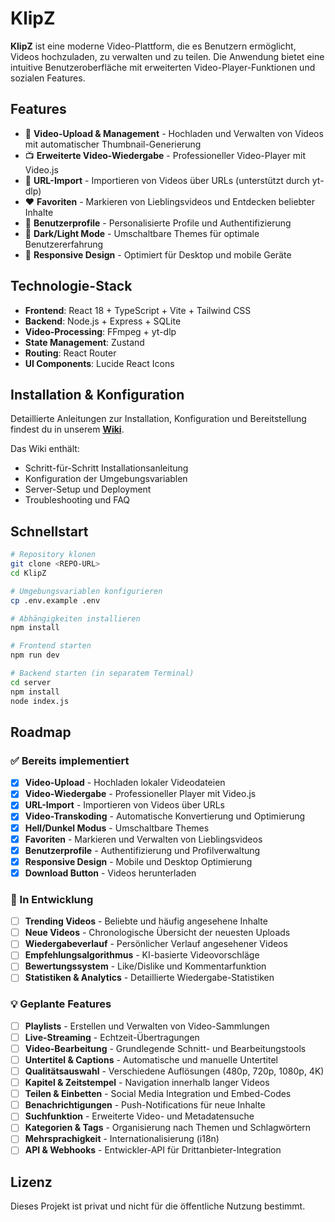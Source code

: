# KlipZ

**KlipZ** ist eine moderne Video-Plattform, die es Benutzern ermöglicht, Videos hochzuladen, zu verwalten und zu teilen. Die Anwendung bietet eine intuitive Benutzeroberfläche mit erweiterten Video-Player-Funktionen und sozialen Features.

## Features

- 🎥 **Video-Upload & Management** - Hochladen und Verwalten von Videos mit automatischer Thumbnail-Generierung
- 📺 **Erweiterte Video-Wiedergabe** - Professioneller Video-Player mit Video.js
- 🔗 **URL-Import** - Importieren von Videos über URLs (unterstützt durch yt-dlp)
- ❤️ **Favoriten** - Markieren von Lieblingsvideos und Entdecken beliebter Inhalte
- 👤 **Benutzerprofile** - Personalisierte Profile und Authentifizierung
- 🌙 **Dark/Light Mode** - Umschaltbare Themes für optimale Benutzererfahrung
- 📱 **Responsive Design** - Optimiert für Desktop und mobile Geräte

## Technologie-Stack

- **Frontend**: React 18 + TypeScript + Vite + Tailwind CSS
- **Backend**: Node.js + Express + SQLite
- **Video-Processing**: FFmpeg + yt-dlp
- **State Management**: Zustand
- **Routing**: React Router
- **UI Components**: Lucide React Icons

## Installation & Konfiguration

Detaillierte Anleitungen zur Installation, Konfiguration und Bereitstellung findest du in unserem **[Wiki](../../wiki)**.

Das Wiki enthält:
- Schritt-für-Schritt Installationsanleitung
- Konfiguration der Umgebungsvariablen
- Server-Setup und Deployment
- Troubleshooting und FAQ

## Schnellstart

```bash
# Repository klonen
git clone <REPO-URL>
cd KlipZ

# Umgebungsvariablen konfigurieren
cp .env.example .env

# Abhängigkeiten installieren
npm install

# Frontend starten
npm run dev

# Backend starten (in separatem Terminal)
cd server
npm install
node index.js
```

## Roadmap

### ✅ Bereits implementiert
- [x] **Video-Upload** - Hochladen lokaler Videodateien
- [x] **Video-Wiedergabe** - Professioneller Player mit Video.js
- [x] **URL-Import** - Importieren von Videos über URLs
- [x] **Video-Transkoding** - Automatische Konvertierung und Optimierung
- [x] **Hell/Dunkel Modus** - Umschaltbare Themes
- [x] **Favoriten** - Markieren und Verwalten von Lieblingsvideos
- [x] **Benutzerprofile** - Authentifizierung und Profilverwaltung
- [x] **Responsive Design** - Mobile und Desktop Optimierung
- [x] **Download Button** - Videos herunterladen

### 🚧 In Entwicklung
- [ ] **Trending Videos** - Beliebte und häufig angesehene Inhalte
- [ ] **Neue Videos** - Chronologische Übersicht der neuesten Uploads
- [ ] **Wiedergabeverlauf** - Persönlicher Verlauf angesehener Videos
- [ ] **Empfehlungsalgorithmus** - KI-basierte Videovorschläge
- [ ] **Bewertungssystem** - Like/Dislike und Kommentarfunktion
- [ ] **Statistiken & Analytics** - Detaillierte Wiedergabe-Statistiken

### 💡 Geplante Features
- [ ] **Playlists** - Erstellen und Verwalten von Video-Sammlungen
- [ ] **Live-Streaming** - Echtzeit-Übertragungen
- [ ] **Video-Bearbeitung** - Grundlegende Schnitt- und Bearbeitungstools
- [ ] **Untertitel & Captions** - Automatische und manuelle Untertitel
- [ ] **Qualitätsauswahl** - Verschiedene Auflösungen (480p, 720p, 1080p, 4K)
- [ ] **Kapitel & Zeitstempel** - Navigation innerhalb langer Videos
- [ ] **Teilen & Einbetten** - Social Media Integration und Embed-Codes
- [ ] **Benachrichtigungen** - Push-Notifications für neue Inhalte
- [ ] **Suchfunktion** - Erweiterte Video- und Metadatensuche
- [ ] **Kategorien & Tags** - Organisierung nach Themen und Schlagwörtern
- [ ] **Mehrsprachigkeit** - Internationalisierung (i18n)
- [ ] **API & Webhooks** - Entwickler-API für Drittanbieter-Integration

## Lizenz

Dieses Projekt ist privat und nicht für die öffentliche Nutzung bestimmt.

